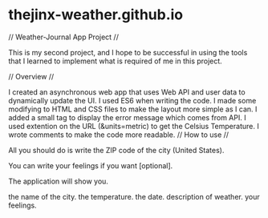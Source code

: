# thejinx-weather.github.io
// Weather-Journal App Project //

This is my second project, and I hope to be successful in using the tools that I learned to implement what is required of me in this project.

// Overview //

I created an asynchronous web app that uses Web API and user data to dynamically update the UI.
I used ES6 when writing the code.
I made some modifying to HTML and CSS files to make the layout more simple as I can.
I added a small tag to display the error message which comes from API.
I used extention on the URL (&units=metric) to get the Celsius Temperature.
I wrote comments to make the code more readable.
// How to use //

All you should do is write the ZIP code of the city (United States).

You can write your feelings if you want [optional].

The application will show you.

the name of the city.
the temperature.
the date.
description of weather.
your feelings.
